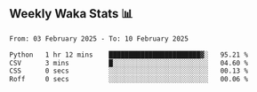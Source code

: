 ## Weekly Waka Stats 📊
<!--START_SECTION:waka-->

```txt
From: 03 February 2025 - To: 10 February 2025

Python   1 hr 12 mins    ███████████████████████▓░   95.21 %
CSV      3 mins          █░░░░░░░░░░░░░░░░░░░░░░░░   04.60 %
CSS      0 secs          ░░░░░░░░░░░░░░░░░░░░░░░░░   00.13 %
Roff     0 secs          ░░░░░░░░░░░░░░░░░░░░░░░░░   00.06 %
```

<!--END_SECTION:waka-->

<!--

Here are some ideas to get you started:

- 🔭 I’m currently working on (way to add branches committed on)
- 🌱 I’m currently learning Web Frameworks and Machine Learning! (Lisp, JS (react & angular), Python, and __)
- 💬 Ask me about ...
- 📫 How to reach me: 
- 😄 Pronouns: He/Him/His
- ⚡ Fun fact: ...

that-recsys-lab
-->
